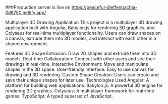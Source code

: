 ###Production server is live on https://peaceful-dieffenbachia-0d6750.netlify.app/

Multiplayer 3D Drawing Application
This project is a multiplayer 3D drawing application built with Angular, Babylon.js for rendering 3D graphics, and Colyseus for real-time multiplayer functionality. Users can draw shapes on a canvas, extrude them into 3D models, and interact with each other in a shared environment.

Features
3D Shape Extrusion: Draw 2D shapes and extrude them into 3D models.
Real-time Collaboration: Connect with other users and see their drawings in real-time.
Interactive Environment: Move and manipulate shapes in the 3D space.
User-friendly Interface: Easy to use canvas for drawing and 3D rendering.
Custom Shape Creation: Users can create and save their unique shapes for later use.
Technologies Used
Angular: A platform for building web applications.
Babylon.js: A powerful 3D engine for rendering 3D graphics.
Colyseus: A multiplayer framework for real-time games.
TypeScript: A typed superset of JavaScript.

